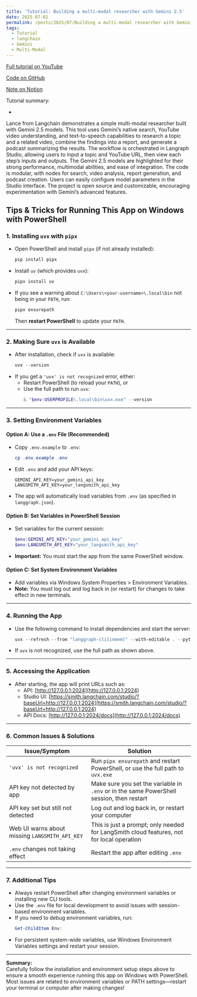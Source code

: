 ```yaml
---
title: 'Tutorial: Building a multi-modal researcher with Gemini 2.5'
date: 2025-07-01
permalink: /posts/2025/07/Building a multi-modal researcher with Gemini 2.5/
tags:
  - Tutorial
  - langchain
  - Gemini
  - Multi-Modal  
---
```

[Full tutorial on YouTube](https://www.youtube.com/watch?v=6Ww5uyS0tXw)

[Code on GitHub](https://github.com/langchain-ai/multi-modal-researcher)

[Note on Notion](https://mirror-feeling-d80.notion.site/Gemini-2-5-21e808527b1780c994fdde9349f448c3)

Tutorial summary:

-
Lance from Langchain demonstrates a simple multi-modal researcher built with Gemini 2.5 models. This tool uses Gemini’s native search, YouTube video understanding, and text-to-speech capabilities to research a topic and a related video, combine the findings into a report, and generate a podcast summarizing the results. The workflow is orchestrated in Langraph Studio, allowing users to input a topic and YouTube URL, then view each step’s inputs and outputs. The Gemini 2.5 models are highlighted for their strong performance, multimodal abilities, and ease of integration. The code is modular, with nodes for search, video analysis, report generation, and podcast creation. Users can easily configure model parameters in the Studio interface. The project is open source and customizable, encouraging experimentation with Gemini’s advanced features.


## Tips & Tricks for Running This App on Windows with PowerShell

### 1. Installing `uvx` with `pipx`

- Open PowerShell and install `pipx` (if not already installed):
  ```powershell
  pip install pipx
  ```
- Install `uv` (which provides `uvx`):
  ```powershell
  pipx install uv
  ```
- If you see a warning about `C:\Users\<your-username>\.local\bin` not being in your `PATH`, run:
  ```powershell
  pipx ensurepath
  ```
  Then **restart PowerShell** to update your `PATH`.

---

### 2. Making Sure `uvx` is Available

- After installation, check if `uvx` is available:
  ```powershell
  uvx --version
  ```
- If you get a `'uvx' is not recognized` error, either:
  - Restart PowerShell (to reload your `PATH`), or
  - Use the full path to run `uvx`:
    ```powershell
    & "$env:USERPROFILE\.local\bin\uvx.exe" --version
    ```

---

### 3. Setting Environment Variables

#### Option A: Use a `.env` File (Recommended)
- Copy `.env.example` to `.env`:
  ```powershell
  cp .env.example .env
  ```
- Edit `.env` and add your API keys:
  ```
  GEMINI_API_KEY=your_gemini_api_key
  LANGSMITH_API_KEY=your_langsmith_api_key
  ```
- The app will automatically load variables from `.env` (as specified in `langgraph.json`).

#### Option B: Set Variables in PowerShell Session
- Set variables for the current session:
  ```powershell
  $env:GEMINI_API_KEY="your_gemini_api_key"
  $env:LANGSMITH_API_KEY="your_langsmith_api_key"
  ```
- **Important:** You must start the app from the same PowerShell window.

#### Option C: Set System Environment Variables
- Add variables via Windows System Properties > Environment Variables.
- **Note:** You must log out and log back in (or restart) for changes to take effect in new terminals.

---

### 4. Running the App

- Use the following command to install dependencies and start the server:
  ```powershell
  uvx --refresh --from "langgraph-cli[inmem]" --with-editable . --python 3.11 langgraph dev --allow-blocking
  ```
- If `uvx` is not recognized, use the full path as shown above.

---

### 5. Accessing the Application

- After starting, the app will print URLs such as:
  - API: [http://127.0.0.1:2024](http://127.0.0.1:2024)
  - Studio UI: [https://smith.langchain.com/studio/?baseUrl=http://127.0.0.1:2024](https://smith.langchain.com/studio/?baseUrl=http://127.0.0.1:2024)
  - API Docs: [http://127.0.0.1:2024/docs](http://127.0.0.1:2024/docs)

---

### 6. Common Issues & Solutions

| Issue/Symptom                                  | Solution                                                                                  |
|------------------------------------------------|-------------------------------------------------------------------------------------------|
| `'uvx' is not recognized`                      | Run `pipx ensurepath` and restart PowerShell, or use the full path to `uvx.exe`           |
| API key not detected by app                    | Make sure you set the variable in `.env` or in the same PowerShell session, then restart  |
| API key set but still not detected             | Log out and log back in, or restart your computer                                         |
| Web UI warns about missing `LANGSMITH_API_KEY` | This is just a prompt; only needed for LangSmith cloud features, not for local operation  |
| `.env` changes not taking effect               | Restart the app after editing `.env`                                                      |

---

### 7. Additional Tips

- Always restart PowerShell after changing environment variables or installing new CLI tools.
- Use the `.env` file for local development to avoid issues with session-based environment variables.
- If you need to debug environment variables, run:
  ```powershell
  Get-ChildItem Env:
  ```
- For persistent system-wide variables, use Windows Environment Variables settings and restart your session.

---

**Summary:**  
Carefully follow the installation and environment setup steps above to ensure a smooth experience running this app on Windows with PowerShell. Most issues are related to environment variables or PATH settings—restart your terminal or computer after making changes!